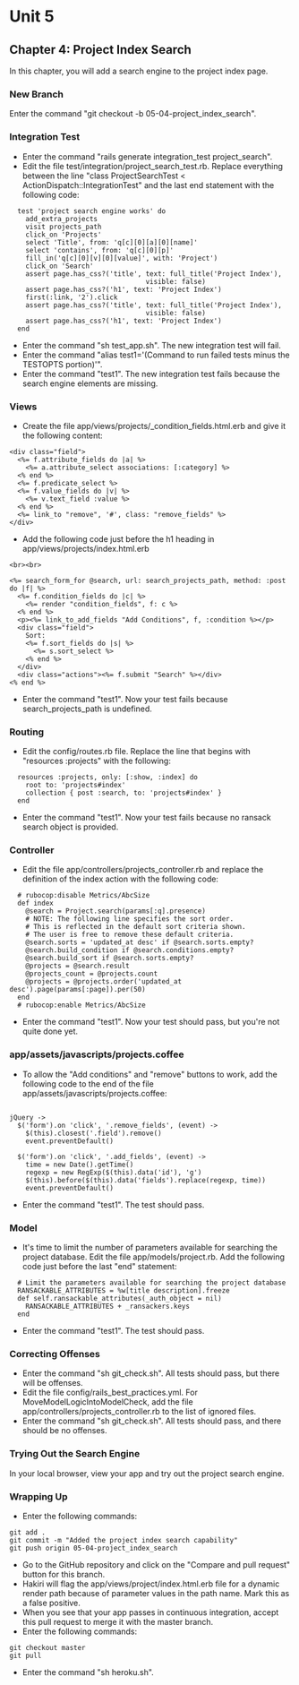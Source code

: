 # Unit 5
## Chapter 4: Project Index Search

In this chapter, you will add a search engine to the project index page.

### New Branch
Enter the command "git checkout -b 05-04-project_index_search".

### Integration Test
* Enter the command "rails generate integration_test project_search".
* Edit the file test/integration/project_search_test.rb.  Replace everything between the line "class ProjectSearchTest < ActionDispatch::IntegrationTest" and the last end statement with the following code:
```
  test 'project search engine works' do
    add_extra_projects
    visit projects_path
    click_on 'Projects'
    select 'Title', from: 'q[c][0][a][0][name]'
    select 'contains', from: 'q[c][0][p]'
    fill_in('q[c][0][v][0][value]', with: 'Project')
    click_on 'Search'
    assert page.has_css?('title', text: full_title('Project Index'),
                                  visible: false)
    assert page.has_css?('h1', text: 'Project Index')
    first(:link, '2').click
    assert page.has_css?('title', text: full_title('Project Index'),
                                  visible: false)
    assert page.has_css?('h1', text: 'Project Index')
  end
```
* Enter the command "sh test_app.sh".  The new integration test will fail.
* Enter the command "alias test1='(Command to run failed tests minus the TESTOPTS portion)'".
* Enter the command "test1".  The new integration test fails because the search engine elements are missing.

### Views
* Create the file app/views/projects/_condition_fields.html.erb and give it the following content:
```
<div class="field">
  <%= f.attribute_fields do |a| %>
    <%= a.attribute_select associations: [:category] %>
  <% end %>
  <%= f.predicate_select %>
  <%= f.value_fields do |v| %>
    <%= v.text_field :value %>
  <% end %>
  <%= link_to "remove", '#', class: "remove_fields" %>
</div>
```
* Add the following code just before the h1 heading in app/views/projects/index.html.erb
```
<br><br>

<%= search_form_for @search, url: search_projects_path, method: :post do |f| %>
  <%= f.condition_fields do |c| %>
    <%= render "condition_fields", f: c %>
  <% end %>
  <p><%= link_to_add_fields "Add Conditions", f, :condition %></p>
  <div class="field">
    Sort:
    <%= f.sort_fields do |s| %>
      <%= s.sort_select %>
    <% end %>
  </div>
  <div class="actions"><%= f.submit "Search" %></div>
<% end %>
```
* Enter the command "test1".  Now your test fails because search_projects_path is undefined.

### Routing
* Edit the config/routes.rb file.  Replace the line that begins with "resources :projects" with the following:
```
  resources :projects, only: [:show, :index] do
    root to: 'projects#index'
    collection { post :search, to: 'projects#index' }
  end
```
* Enter the command "test1". Now your test fails because no ransack search object is provided.

### Controller
* Edit the file app/controllers/projects_controller.rb and replace the definition of the index action with the following code:
```
  # rubocop:disable Metrics/AbcSize
  def index
    @search = Project.search(params[:q].presence)
    # NOTE: The following line specifies the sort order.
    # This is reflected in the default sort criteria shown.
    # The user is free to remove these default criteria.
    @search.sorts = 'updated_at desc' if @search.sorts.empty?
    @search.build_condition if @search.conditions.empty?
    @search.build_sort if @search.sorts.empty?
    @projects = @search.result
    @projects_count = @projects.count
    @projects = @projects.order('updated_at desc').page(params[:page]).per(50)
  end
  # rubocop:enable Metrics/AbcSize
```
* Enter the command "test1".  Now your test should pass, but you're not quite done yet.

### app/assets/javascripts/projects.coffee
* To allow the "Add conditions" and "remove" buttons to work, add the following code to the end of the file app/assets/javascripts/projects.coffee:
```

jQuery ->
  $('form').on 'click', '.remove_fields', (event) ->
    $(this).closest('.field').remove()
    event.preventDefault()

  $('form').on 'click', '.add_fields', (event) ->
    time = new Date().getTime()
    regexp = new RegExp($(this).data('id'), 'g')
    $(this).before($(this).data('fields').replace(regexp, time))
    event.preventDefault()
```
* Enter the command "test1".  The test should pass.

### Model
* It's time to limit the number of parameters available for searching the project database.  Edit the file app/models/project.rb.  Add the following code just before the last "end" statement:
```
  # Limit the parameters available for searching the project database
  RANSACKABLE_ATTRIBUTES = %w[title description].freeze
  def self.ransackable_attributes(_auth_object = nil)
    RANSACKABLE_ATTRIBUTES + _ransackers.keys
  end
```
* Enter the command "test1".  The test should pass.

### Correcting Offenses
* Enter the command "sh git_check.sh".  All tests should pass, but there will be offenses.
* Edit the file config/rails_best_practices.yml.  For MoveModelLogicIntoModelCheck, add the file app/controllers/projects_controller.rb to the list of ignored files.
* Enter the command "sh git_check.sh".  All tests should pass, and there should be no offenses.

### Trying Out the Search Engine
In your local browser, view your app and try out the project search engine.

### Wrapping Up
* Enter the following commands:
```
git add .
git commit -m "Added the project index search capability"
git push origin 05-04-project_index_search
```
* Go to the GitHub repository and click on the "Compare and pull request" button for this branch.
* Hakiri will flag the app/views/project/index.html.erb file for a dynamic render path because of parameter values in the path name.  Mark this as a false positive.
* When you see that your app passes in continuous integration, accept this pull request to merge it with the master branch.
* Enter the following commands:
```
git checkout master
git pull
```
* Enter the command "sh heroku.sh".
